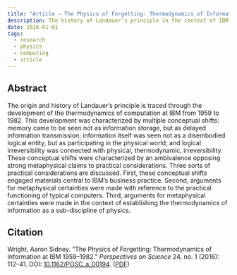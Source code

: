```yaml
---
title: "Article — The Physics of Forgetting: Thermodynamics of Information at IBM 1959–1982" 
description: The history of Landauer's principle in the context of IBM's business
date: 2016-01-01
tags:
  - research
  - physics
  - computing
  - article
---
```


## Abstract

The origin and history of Landauer’s principle is traced through the development of the thermodynamics of computation at IBM from 1959 to 1982. This development was characterized by multiple conceptual shifts: memory came to be seen not as information storage, but as delayed information transmission; information itself was seen not as a disembodied logical entity, but as participating in the physical world; and logical irreversibility was connected with physical, thermodynamic, irreversibility. These conceptual shifts were characterized by an ambivalence opposing strong metaphysical claims to practical considerations. Three sorts of practical considerations are discussed. First, these conceptual shifts engaged materials central to IBM’s business practice. Second, arguments for metaphysical certainties were made with reference to the practical functioning of typical computers. Third, arguments for metaphysical certainties were made in the context of establishing the thermodynamics of information as a sub-discipline of physics.

## Citation

  <div class="csl-entry">Wright, Aaron Sidney. &ldquo;The Physics of Forgetting: Thermodynamics of Information at IBM 1959&ndash;1982.&rdquo; <span style="font-style: italic">Perspectives on Science</span> 24, no. 1 (2016): 112&ndash;41. DOI: <a href="https://doi.org/10.1162/POSC_a_00194">10.1162/POSC_a_00194</a>. (<a href="/files/Wright2016Forgetting.pdf">PDF</a>)</div>
